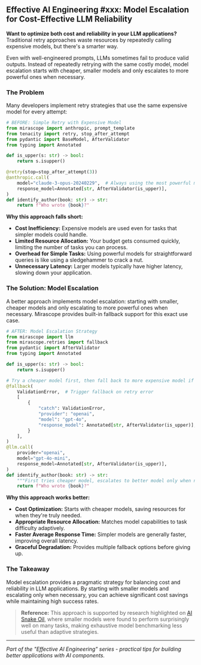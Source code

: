 ## Effective AI Engineering #xxx: Model Escalation for Cost-Effective LLM Reliability

**Want to optimize both cost and reliability in your LLM applications?** Traditional retry approaches waste resources by repeatedly calling expensive models, but there's a smarter way.

Even with well-engineered prompts, LLMs sometimes fail to produce valid outputs. Instead of repeatedly retrying with the same costly model, model escalation starts with cheaper, smaller models and only escalates to more powerful ones when necessary.

### The Problem

Many developers implement retry strategies that use the same expensive model for every attempt:

```python
# BEFORE: Simple Retry with Expensive Model
from mirascope import anthropic, prompt_template
from tenacity import retry, stop_after_attempt
from pydantic import BaseModel, AfterValidator
from typing import Annotated

def is_upper(s: str) -> bool:
    return s.isupper()

@retry(stop=stop_after_attempt(3))
@anthropic.call(
    model="claude-3-opus-20240229",  # Always using the most powerful model
    response_model=Annotated[str, AfterValidator(is_upper)],
)
def identify_author(book: str) -> str:
    return f"Who wrote {book}?"
```

**Why this approach falls short:**

- **Cost Inefficiency:** Expensive models are used even for tasks that simpler models could handle.
- **Limited Resource Allocation:** Your budget gets consumed quickly, limiting the number of tasks you can process.
- **Overhead for Simple Tasks:** Using powerful models for straightforward queries is like using a sledgehammer to crack a nut.
- **Unnecessary Latency:** Larger models typically have higher latency, slowing down your application.

### The Solution: Model Escalation

A better approach implements model escalation: starting with smaller, cheaper models and only escalating to more powerful ones when necessary. Mirascope provides built-in fallback support for this exact use case.

```python
# AFTER: Model Escalation Strategy
from mirascope import llm
from mirascope.retries import fallback
from pydantic import AfterValidator
from typing import Annotated

def is_upper(s: str) -> bool:
    return s.isupper()

# Try a cheaper model first, then fall back to more expensive model if needed
@fallback(
    ValidationError,  # Trigger fallback on retry error
    [
        {
            "catch": ValidationError,
            "provider": "openai",
            "model": "gpt-4o",
            "response_model": Annotated[str, AfterValidator(is_upper)],
        }
    ],
)
@llm.call(
    provider="openai", 
    model="gpt-4o-mini",
    response_model=Annotated[str, AfterValidator(is_upper)],
)
def identify_author(book: str) -> str:
    """First tries cheaper model, escalates to better model only when needed."""
    return f"Who wrote {book}?"
```

**Why this approach works better:**

- **Cost Optimization:** Starts with cheaper models, saving resources for when they're truly needed.
- **Appropriate Resource Allocation:** Matches model capabilities to task difficulty adaptively.
- **Faster Average Response Time:** Simpler models are generally faster, improving overall latency.
- **Graceful Degradation:** Provides multiple fallback options before giving up.

### The Takeaway

Model escalation provides a pragmatic strategy for balancing cost and reliability in LLM applications. By starting with smaller models and escalating only when necessary, you can achieve significant cost savings while maintaining high success rates.

> **Reference:** This approach is supported by research highlighted on [AI Snake Oil](https://www.aisnakeoil.com/p/ai-leaderboards-are-no-longer-useful), where smaller models were found to perform surprisingly well on many tasks, making exhaustive model benchmarking less useful than adaptive strategies.

---
*Part of the "Effective AI Engineering" series - practical tips for building better applications with AI components.*